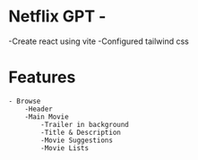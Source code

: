 # Netflix GPT -

-Create react using vite
-Configured tailwind css

# Features

    - Browse
        -Header
        -Main Movie
            -Trailer in background
            -Title & Description
            -Movie Suggestions
            -Movie Lists
